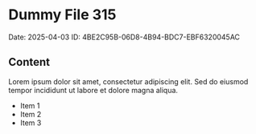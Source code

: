 # Dummy File 315

Date: 2025-04-03
ID: 4BE2C95B-06D8-4B94-BDC7-EBF6320045AC

## Content

Lorem ipsum dolor sit amet, consectetur adipiscing elit.
Sed do eiusmod tempor incididunt ut labore et dolore magna aliqua.

* Item 1
* Item 2
* Item 3

